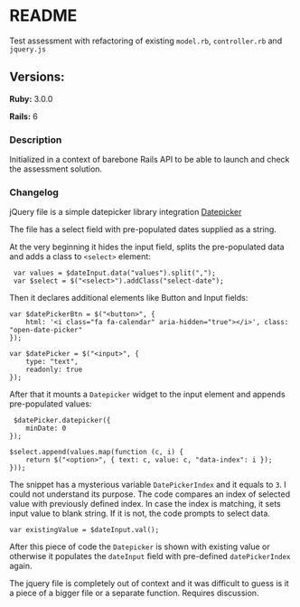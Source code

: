 # README

Test assessment with refactoring of existing `model.rb`, `controller.rb` and `jquery.js`

## Versions:

**Ruby:** 3.0.0

**Rails:** 6

### Description

Initialized in a context of barebone Rails API to be able to launch and check the assessment solution.

### Changelog

jQuery file is a simple datepicker library integration [Datepicker](https://api.jqueryui.com/datepicker/)

The file has a select field with pre-populated dates supplied as a string.

At the very beginning it hides the input field, splits the pre-populated data and adds a class to `<select>` element:

```
 var values = $dateInput.data("values").split(",");
 var $select = $("<select>").addClass("select-date");
```

Then it declares additional elements like Button and Input fields:

```
var $datePickerBtn = $("<button>", {
    html: '<i class="fa fa-calendar" aria-hidden="true"></i>', class: "open-date-picker"
});

var $datePicker = $("<input>", {
    type: "text",
    readonly: true
});
```

After that it mounts a `Datepicker` widget to the input element and appends pre-populated values:

```
 $datePicker.datepicker({
    minDate: 0
});
```

```
$select.append(values.map(function (c, i) {
    return $("<option>", { text: c, value: c, "data-index": i });
}));
```

The snippet has a mysterious variable `DatePickerIndex` and it equals to `3`. I could not understand its purpose.
The code compares an index of selected value with previously defined index. In case the index is matching, it sets input value to blank string. 
If it is not, the code prompts to select data.

```
var existingValue = $dateInput.val();
```

After this piece of code the `Datepicker` is shown with existing value or otherwise it populates
the `dateInput` field with pre-defined `datePickerIndex` again.

The jquery file is completely out of context and it was difficult to guess is it a piece of a bigger
file or a separate function. Requires discussion.